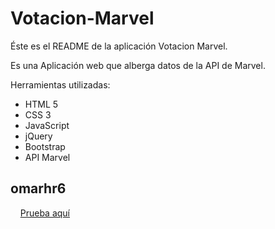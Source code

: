 Votacion-Marvel
==========================

Éste es el README de la aplicación Votacion Marvel.

Es una Aplicación web que alberga datos de la API de Marvel.

Herramientas utilizadas:
+ HTML 5
+ CSS 3
+ JavaScript
+ jQuery
+ Bootstrap
+ API Marvel

omarhr6
--------------------

&nbsp;&nbsp;&nbsp;&nbsp;[Prueba aquí](https://omarhr6.github.io/Votacion-Marvel/)
